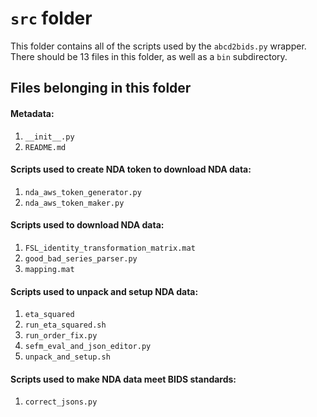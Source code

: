 # `src` folder

This folder contains all of the scripts used by the `abcd2bids.py` wrapper. There should be 13 files in this folder, as well as a `bin` subdirectory.

## Files belonging in this folder

#### Metadata:
1. `__init__.py`
1. `README.md`

#### Scripts used to create NDA token to download NDA data:
1. `nda_aws_token_generator.py`
1. `nda_aws_token_maker.py`

#### Scripts used to download NDA data:
1. `FSL_identity_transformation_matrix.mat`
1. `good_bad_series_parser.py`
1. `mapping.mat`

#### Scripts used to unpack and setup NDA data:
1. `eta_squared`
1. `run_eta_squared.sh`
1. `run_order_fix.py`
1. `sefm_eval_and_json_editor.py`
1. `unpack_and_setup.sh`

#### Scripts used to make NDA data meet BIDS standards:
1. `correct_jsons.py`
